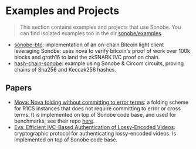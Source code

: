 # Examples and Projects

> This section contains examples and projects that use Sonobe. You can find isolated examples too in the dir [sonobe/examples](https://github.com/privacy-scaling-explorations/sonobe/tree/main/examples).

- [sonobe-btc](https://github.com/dmpierre/sonobe-btc): implementation of an on-chain Bitcoin light client leveraging Sonobe: uses nova to verify bitcoin's proof of work over 100k blocks and groth16 to land the zkSNARK IVC proof on chain.
- [hash-chain-sonobe](https://github.com/arnaucube/hash-chain-sonobe): example using Sonobe & Circom circuits, proving chains of Sha256 and Keccak256 hashes.


## Papers

- [Mova: Nova folding without committing to error terms](https://eprint.iacr.org/2024/1220):  a folding scheme for R1CS instances that does not require committing to error or cross terms. It is implemented on top of Sonobe code base, and used for benchmarks, see their repo [here](https://github.com/NethermindEth/sonobe/tree/paper).
- [Eva: Efficient IVC-Based Authentication of Lossy-Encoded Videos](https://eprint.iacr.org/2024/1436): cryptographic protocol for authenticating lossy-encoded videos. Is implemented on top of Sonobe code base.
